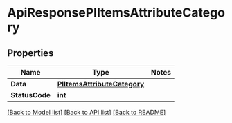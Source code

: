 # ApiResponsePIItemsAttributeCategory

## Properties
Name | Type | Notes
------------ | ------------- | -------------
**Data** | **[**PIItemsAttributeCategory**](../Model/PIItemsAttributeCategory.md)**
**StatusCode** | **int**

[[Back to Model list]](../../README.md#documentation-for-models) [[Back to API list]](../../README.md#documentation-for-api-endpoints) [[Back to README]](../../README.md)
